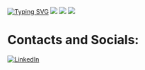 [![Typing SVG](https://readme-typing-svg.demolab.com/?lines=Hello+there+my+name+is+Giuseppe;I+love+coding+and+Videogames;Check+my+profile;Enjoy+<3)](https://git.io/typing-svg)
![](http://github-profile-summary-cards.vercel.app/api/cards/profile-details?username=Nerone709&theme=dracula&count_private=true&inlcude_all_commits=true) 
![](http://github-profile-summary-cards.vercel.app/api/cards/most-commit-language?username=Nerone709&theme=dracula&count_private=true&include_all_commits=true)
![](https://github-readme-stats.vercel.app/api/top-langs/?username=Nerone709&langs_count=30&count_private=true&show_icons=true&theme=dracula&layout=compact&include_all_commits=true)
# Contacts and Socials:
<a href="https://www.linkedin.com/in/giuseppe-napolitano-87b513229/"> ![LinkedIn](https://img.shields.io/badge/linkedin-%230077B5.svg?style=for-the-badge&logo=linkedin&logoColor=white) </a><br>
